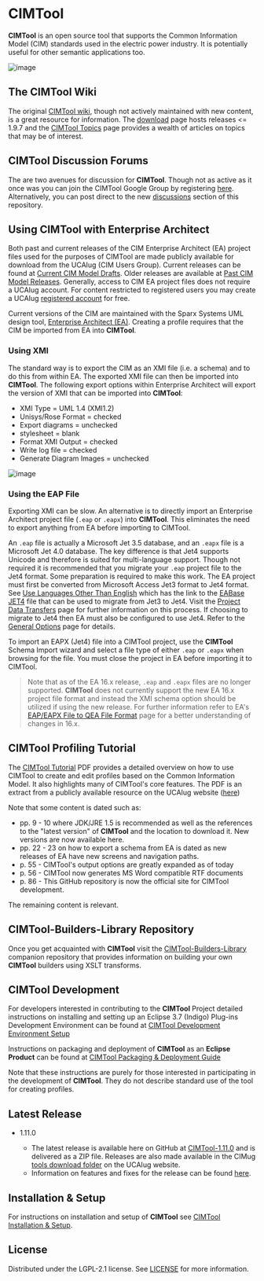 # CIMTool

**CIMTool** is an open source tool that supports the Common Information Model (CIM) standards used in the electric power industry.  It is potentially useful for other semantic applications too.

![image](https://user-images.githubusercontent.com/63370413/186975970-e0afe4f1-1b09-4d61-b060-577b255db027.png)

## The CIMTool Wiki

  The original [CIMTool wiki](https://wiki.cimtool.org/), though not actively maintained with new content, is a great resource for information. The [download](https://wiki.cimtool.org/Download.html) page hosts releases <= 1.9.7 and the [CIMTool Topics](https://wiki.cimtool.org/CIMTool_Topics.html) page provides a wealth of articles on topics that may be of interest.

## CIMTool Discussion Forums

  The are two avenues for discussion for **CIMTool**.  Though not as active as it once was you can join the CIMTool Google Group by registering [here](https://groups.google.com/g/cimtool). Alternatively, you can post direct to the new [discussions](https://github.com/CIMug-org/CIMTool/discussions) section of this repository.
  
## Using CIMTool with Enterprise Architect

Both past and current releases of the CIM Enterprise Architect (EA) project files used for the purposes of CIMTool are made publicly available for download from the UCAIug (CIM Users Group).  Current releases can be found at [Current CIM Model Drafts](https://cimug.ucaiug.org/CIM%20Model%20Releases/Forms/AllItems.aspx).  Older releases are available at [Past CIM Model Releases](https://cimug.ucaiug.org/CIM%20Releases/Forms/AllItems.aspx).  Generally, access to CIM EA project files does not require a UCAIug account. For content restricted to registered users you may create a UCAIug [registered account](https://cimug.ucaiug.org/pages/Join.aspx) for free.

Current versions of the CIM are maintained with the Sparx Systems UML design tool, [Enterprise Architect (EA)](https://sparxsystems.com/). Creating a profile requires that the CIM be imported from EA into **CIMTool**. 

### Using XMI

The standard way is to export the CIM as an XMI file (i.e. a schema) and to do this from within EA. The exported XMI file can then be imported into **CIMTool**. The following export options within Enterprise Architect will export the version of XMI that can be imported into **CIMTool**:

* XMI Type = UML 1.4 (XMI1.2)
* Unisys/Rose Format = checked
* Export diagrams = unchecked 
* stylesheet = blank
* Format XMI Output = checked
* Write log file = checked
* Generate Diagram Images = unchecked 

![image](https://user-images.githubusercontent.com/63370413/200277774-aa0c18cb-2250-4798-802d-ce506231fdd8.png)

### Using the EAP File

Exporting XMI can be slow. An alternative is to directly import an Enterprise Architect project file (```.eap``` or ```.eapx```) into **CIMTool**. This eliminates the need to export anything from EA before importing to CIMTool. 

An ```.eap``` file is actually a Microsoft Jet 3.5 database, and an ```.eapx``` file is a Microsoft Jet 4.0 database. The key difference is that Jet4 supports Unicode and  therefore is suited for multi-language support. Though not required it is recommended that you migrate your ```.eap``` project file to the Jet4 format.  Some preparation is required to make this work. The EA project must first be converted from Microsoft Access Jet3 format to Jet4 format. See [Use Languages Other Than English](https://sparxsystems.com/enterprise_architect_user_guide/15.0/team_support/check_in_languages_other_than_.html) which has the link to the [EABase JET4](https://sparxsystems.com/bin/EABase_JET4.zip) file that can be used to migrate from Jet3 to Jet4.  Visit the [Project Data Transfers](https://sparxsystems.com/enterprise_architect_user_guide/15.0/model_publishing/performadatatransfer.html) page for further information on this process. If choosing to migrate to Jet4 then EA must also be configured to use Jet4.  Refer to the [General Options](https://sparxsystems.com/enterprise_architect_user_guide/15.0/user_interface/generalsettings.html) page for details. 

To import an EAPX (Jet4) file into a CIMTool project, use the **CIMTool** Schema Import wizard and select a file type of either ```.eap``` or ```.eapx``` when browsing for the file. You must close the project in EA before importing it to CIMTool.

> Note that as of the EA 16.x release, ```.eap``` and ```.eapx``` files are no longer supported. **CIMTool** does not currently support the new EA 16.x project file format and instead the XMI schema option should be utilized if using the new release. For further information refer to EA's [EAP/EAPX File to QEA File Format](https://sparxsystems.com/enterprise_architect_user_guide/16.0/model_exchange/transfereap.html) page for a better understanding of changes in 16.x. 

## CIMTool Profiling Tutorial

The [CIMTool Tutorial](CIMTool_Tutorial.pdf) PDF provides a detailed overview on how to use CIMTool to create and edit profiles based on the Common Information Model. It also highlights many of CIMTool's core features. The PDF is an extract from a publicly available resource on the UCAIug website ([here](https://cimug.ucaiug.org/CIMGroups/CIMInterop/IEEE%20Tutorial/CIM%20Tutorial%20Master%20Slide%20Deck-2013.pdf?Mobile=1&Source=%2FCIMGroups%2FCIMInterop%2F%5Flayouts%2F15%2Fmobile%2Fviewa%2Easpx%3FList%3D19ff6048%2De79f%2D46d7%2D8825%2Ddd1416ad3397%26View%3D022235bd%2D8a45%2D4bc7%2D98fc%2D9145d38d1795%26wdFCCState%3D1)) 

Note that some content is dated such as:
* pp. 9 - 10 where JDK/JRE 1.5 is recommended as well as the references to the "latest version" of **CIMTool** and the location to download it. New versions are now available here.
* pp. 22 - 23 on how to export a schema from EA is dated as new releases of EA have new screens and navigation paths. 
* p. 55 - CIMTool's output options are greatly expanded as of today
* p. 56 - CIMTool now generates MS Word compatible RTF documents
* p. 86 - This GitHub repository is now the official site for CIMTool development.

The remaining content is relevant.

## CIMTool-Builders-Library Repository

  Once you get acquainted with **CIMTool** visit the [CIMTool-Builders-Library](https://github.com/CIMug-org/CIMTool-Builders-Library) companion repository that provides information on building your own **CIMTool** builders using XSLT transforms.

## CIMTool Development

  For developers interested in contributing to the **CIMTool** Project detailed instructions on installing and setting up an Eclipse 3.7 (Indigo) Plug-ins Development Environment can be found at [CIMTool Development Environment Setup](https://github.com/CIMug-org/CIMTool/blob/gh-pages/dev-env-setup.md)

  Instructions on packaging and deployment of **CIMTool** as an **Eclipse Product** can be  found at [CIMTool Packaging & Deployment Guide](https://github.com/CIMug-org/CIMTool/blob/gh-pages/cimtool-deploy-instructions.md)

  Note that these instructions are purely for those interested in participating in the development of **CIMTool**. They do not describe standard use of the tool for creating profiles.

## Latest Release

  -   1.11.0

      - The latest release is available here on GitHub at [CIMTool-1.11.0](https://github.com/CIMug-org/CIMTool/releases/tag/1.11.0) and is delivered as a ZIP file. Releases are also made available in the CIMug [tools download folder](https://cimug.ucaiug.org/Standards%20Artifacts/Forms/AllItems.aspx?RootFolder=%2FStandards%20Artifacts%2FUCA%20TF%20Tools&FolderCTID=0x0120001062F2F1DF27704DBB748ABBDC3B3AA2&View=%7BFEBD8EE1%2D6B40%2D42F6%2DB228%2DCCF131291FBE%7D) on the UCAIug website.
      - Information on features and fixes for the release can be found [here](https://cimug-org.github.io/CIMTool/).

## Installation & Setup

For instructions on installation and setup of **CIMTool** see [CIMTool Installation & Setup](https://github.com/CIMug-org/CIMTool/blob/gh-pages/cimtool-installation-and-setup.md).

## License

  Distributed under the LGPL-2.1 license. See [LICENSE](LICENSE) for more information.
